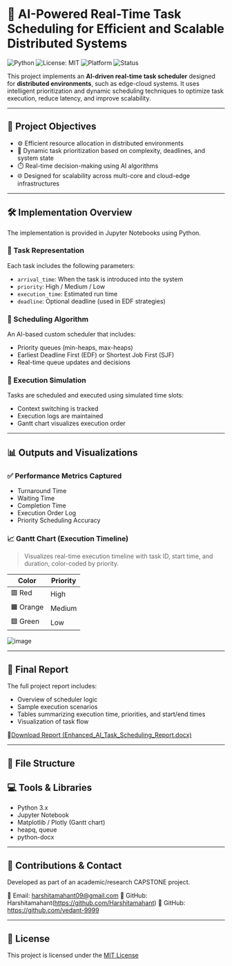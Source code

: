 # 🤖 AI-Powered Real-Time Task Scheduling for Efficient and Scalable Distributed Systems
![Python](https://img.shields.io/badge/Python-3.9+-blue?style=flat-square&logo=python)
![License: MIT](https://img.shields.io/badge/License-MIT-yellow.svg?style=flat-square)
![Platform](https://img.shields.io/badge/Platform-Jupyter%20Notebook-orange?style=flat-square)
![Status](https://img.shields.io/badge/Status-Complete-brightgreen?style=flat-square)


This project implements an **AI-driven real-time task scheduler** designed for **distributed environments**, such as edge-cloud systems. It uses intelligent prioritization and dynamic scheduling techniques to optimize task execution, reduce latency, and improve scalability.

---

## 🚀 Project Objectives

- ⚙️ Efficient resource allocation in distributed environments
- 🔁 Dynamic task prioritization based on complexity, deadlines, and system state
- ⏱️ Real-time decision-making using AI algorithms
- 🌐 Designed for scalability across multi-core and cloud-edge infrastructures

---

## 🛠️ Implementation Overview

The implementation is provided in Jupyter Notebooks using Python.

### 🔹 Task Representation

Each task includes the following parameters:
- `arrival_time`: When the task is introduced into the system
- `priority`: High / Medium / Low
- `execution_time`: Estimated run time
- `deadline`: Optional deadline (used in EDF strategies)

### 🔹 Scheduling Algorithm

An AI-based custom scheduler that includes:
- Priority queues (min-heaps, max-heaps)
- Earliest Deadline First (EDF) or Shortest Job First (SJF)
- Real-time queue updates and decisions

### 🔹 Execution Simulation

Tasks are scheduled and executed using simulated time slots:
- Context switching is tracked
- Execution logs are maintained
- Gantt chart visualizes execution order

---

## 📊 Outputs and Visualizations

### ✅ Performance Metrics Captured
- Turnaround Time
- Waiting Time
- Completion Time
- Execution Order Log
- Priority Scheduling Accuracy

### 📈 Gantt Chart (Execution Timeline)

> Visualizes real-time execution timeline with task ID, start time, and duration, color-coded by priority.

| Color  | Priority |
|--------|----------|
| 🟥 Red | High     |
| 🟧 Orange | Medium   |
| 🟩 Green | Low      |

![image](https://github.com/user-attachments/assets/3fda5719-bfcf-40a5-ad28-ba035e4445ce)



---

## 📄 Final Report

The full project report includes:
- Overview of scheduler logic
- Sample execution scenarios
- Tables summarizing execution time, priorities, and start/end times
- Visualization of task flow

📁[Download Report (Enhanced_AI_Task_Scheduling_Report.docx)](Report/Enhanced_AI_Task_Scheduling_Report.docx)

---

## 📂 File Structure

## 💻 Tools & Libraries

- Python 3.x
- Jupyter Notebook
- Matplotlib / Plotly (Gantt chart)
- heapq, queue
- python-docx

---

## 🤝 Contributions & Contact

Developed as part of an academic/research CAPSTONE project.

📧 Email: harshitamahant09@gmail.com
🔗 GitHub: Harshitamahant(https://github.com/Harshitamahant)
🔗 GitHub: https://github.com/vedant-9999


---

## 📜 License

This project is licensed under the [MIT License](LICENSE)


